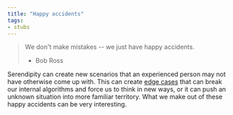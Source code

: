 ```yaml
---
title: "Happy accidents"
tags:
- stubs
---
```


>We don't make mistakes -- we just have happy accidents.
>- Bob Ross

Serendipity can create new scenarios that an experienced person may not have otherwise come up with. This can create [edge cases](edge-case.md) that can break our internal algorithms and force us to think in new ways, or it can push an unknown situation into more familiar territory. What we make out of these happy accidents can be very interesting.